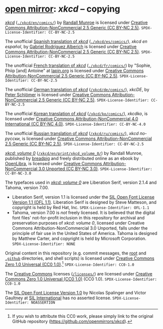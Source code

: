 <!--
SPDX-License-Identifier: CC0-1.0
SPDX-LicenseConcluded: CC0-1.0
SPDX-FileCopyrightText: No rights reserved.
SPDX-FileName: ./copying.md
SPDX-FileName: DOCUMENTATION
SPDX-FileType: TEXT
SPDX-FileType: SOURCE
-->

# [open mirror](https://github.com/openmirrors): _xkcd_ – copying

[_xkcd_](https://xkcd.com/) ([`./xkcd/en/comics/`](./xkcd/en/comics/)) by [Randall Munroe](https://en.wikipedia.org/wiki/Randall_Munroe) is licensed under [Creative Commons Attribution-NonCommercial 2.5 Generic (CC BY-NC 2.5)](./licenses/CC-BY-NC-2.5.md). `SPDX-License-Identifier: CC-BY-NC-2.5`

The unofficial [Spanish translation of _xkcd_](https://es.xkcd.com/) ([`./xkcd/es/comics/`](./xkcd/es/comics/)), _xkcd en español_, by [Gabriel Rodríguez Alberich](https://gabi.is/) is licensed under [Creative Commons Attribution-NonCommercial 2.5 Generic (CC BY-NC 2.5)](./licenses/CC-BY-NC-2.5.md). `SPDX-License-Identifier: CC-BY-NC-2.5`

The unofficial [French translation of _xkcd_](https://xkcd.lapin.org/) ([`./xkcd/fr/comics/`](./xkcd/fr/comics/)) by "Sophie, Phiip [and] Antoine" at [lapin.org](https://lapin.org/) is licensed under [Creative Commons Attribution-NonCommercial 2.5 Generic (CC BY-NC 2.5)](./licenses/CC-BY-NC-2.5.md). `SPDX-License-Identifier: CC-BY-NC-2.5`

The unofficial [German translation of _xkcd_](https://xkcde.dapete.net/) ([`/xkcd/de/comics/`](./xkcd/de/comics/)), _xkcDE_, by [Peter Schlömer](https://dapete.net/) is licensed under [Creative Commons Attribution-NonCommercial 2.5 Generic (CC BY-NC 2.5)](./licenses/CC-BY-NC-2.5.md). `SPDX-License-Identifier: CC-BY-NC-2.5`

The unofficial [Korean translation of _xkcd_](https://xkcdko.com/) ([`/xkcd/ko/comics/`](./xkcd/ko/comics/)), _xkcdko_, is licensed under [Creative Commons Attribution-NonCommercial 4.0 International (CC BY-NC 4.0)](./licenses/CC-BY-NC-4.0.md). `SPDX-License-Identifier: CC-BY-NC-4.0`

The unofficial [Russian translation of _xkcd_](https://xkcd.ru/) ([`/xkcd/ru/comics/`](./xkcd/ru/comics/)), _xkcd по-русски_, is licensed under [Creative Commons Attribution-NonCommercial 2.5 Generic (CC BY-NC 2.5)](./licenses/CC-BY-NC-2.5.md). `SPDX-License-Identifier: CC-BY-NC-2.5`

[_xkcd: volume 0_](https://openlibrary.org/works/OL17379456W/xkcd) ([`/xkcd/en/print/xkcd_volume_0/`](./xkcd/en/print/xkcd_volume_0/)) by Randall Munroe, published by [breadpig](https://breadpig.myshopify.com/) and freely distributed online as an ebook by [OpenLibra](https://openlibra.com/en/book/xkcd-volume-0), is licensed under [Creative Commons Attribution-NonCommercial 3.0 Unported (CC BY-NC 3.0)](./licenses/CC-BY-NC-3.0.md). `SPDX-License-Identifier: CC-BY-NC-3.0`

The typefaces used in [_xkcd: volume 0_](./xkcd/en/print/xkcd_volume_0/) are Liberation Serif, version 2.1.4 and Tahoma, version 7.00.
* Liberation Serif, version 1.1 is licensed under the [SIL Open Font License Version 1.1 (OFL 1.1)](./licenses/OFL-1.1.md). Liberation Serif is designed by Steve Matteson, and copyright is held by Red Hat, Inc. `SPDX-License-Identifier: OFL-1.1`
* Tahoma, version 7.00 is _not_ freely licensed. It is believed that the digital font files' not-for-profit inclusion in this repository for archival and preservation purposes of _xkcd: volume 0_, licensed under Creative Commons Attribution-NonCommercial 3.0 Unported, falls under the principle of fair use in the United States of America. Tahoma is designed by Matthew Carter, and copyright is held by Microsoft Corporation. `SPDX-License-Identifier: NONE`

Original content in this repository (e.g. commit messages, the [root](./) and [`.github`](./.github/) directories, and shell scripts) is licensed under [Creative Commons Zero 1.0 Universal (CC0 1.0)](./licenses/CC0-1.0.md).[^1] `SPDX-License-Identifier: CC0-1.0`

The [Creative Commons](https://creativecommons.org/) licenses ([`/licenses/`](./licenses/)) are licensed under [Creative Commons Zero 1.0 Universal (CC0 1.0)](./licenses/CC0-1.0.md) (CC0 1.0). `SPDX-License-Identifier: CC0-1.0`

The [SIL Open Font License Version 1.0](./licenses/OFL-1.1.md) by Nicolas Spalinger and Victor Gaultney at [SIL International](https://www.sil.org/) has no asserted license. `SPDX-License-Identifier: NOASSERTION`

[^1]: If you wish to attribute this CC0 work, please simply link to the original GitHub repository (<https://github.com/openmirrors/xkcd>).
